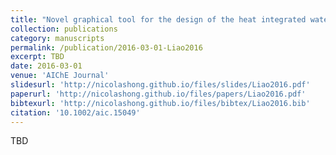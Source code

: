 ```yaml
---
title: "Novel graphical tool for the design of the heat integrated water allocation networks"
collection: publications
category: manuscripts
permalink: /publication/2016-03-01-Liao2016
excerpt: TBD
date: 2016-03-01
venue: 'AIChE Journal'
slidesurl: 'http://nicolashong.github.io/files/slides/Liao2016.pdf'
paperurl: 'http://nicolashong.github.io/files/papers/Liao2016.pdf'
bibtexurl: 'http://nicolashong.github.io/files/bibtex/Liao2016.bib'
citation: '10.1002/aic.15049'
---
```


TBD
